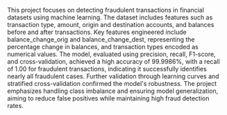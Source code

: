 This project focuses on detecting fraudulent transactions in financial datasets using machine learning. The dataset includes features such as transaction type, amount, origin and destination accounts, 
and balances before and after transactions. Key features engineered include balance_change_orig and balance_change_dest, representing the percentage change in balances, and transaction types encoded as
numerical values. The model, evaluated using precision, recall, F1-score, and cross-validation, achieved a high accuracy of 99.9986%, with a recall of 1.00 for fraudulent transactions, indicating it successfully
identifies nearly all fraudulent cases. Further validation through learning curves and stratified cross-validation confirmed the model's robustness. The project emphasizes handling class imbalance and ensuring 
model generalization, aiming to reduce false positives while maintaining high fraud detection rates.
